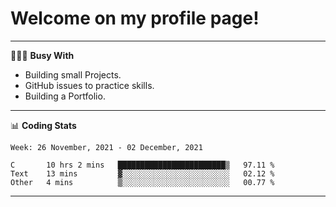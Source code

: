 # Welcome on my profile page!
<!-- print(("dralla"[::-1]+"s").capitalize()) -->

---
👨🏻‍💻 **Busy With**
* Building small Projects.
* GitHub issues to practice skills.
* Building a Portfolio.

---
📊 **Coding Stats**
<!--START_SECTION:waka-->
```text
Week: 26 November, 2021 - 02 December, 2021

C       10 hrs 2 mins   ████████████████████████▒   97.11 % 
Text    13 mins         ▓░░░░░░░░░░░░░░░░░░░░░░░░   02.12 % 
Other   4 mins          ▒░░░░░░░░░░░░░░░░░░░░░░░░   00.77 % 
```
<!--END_SECTION:waka-->
---
